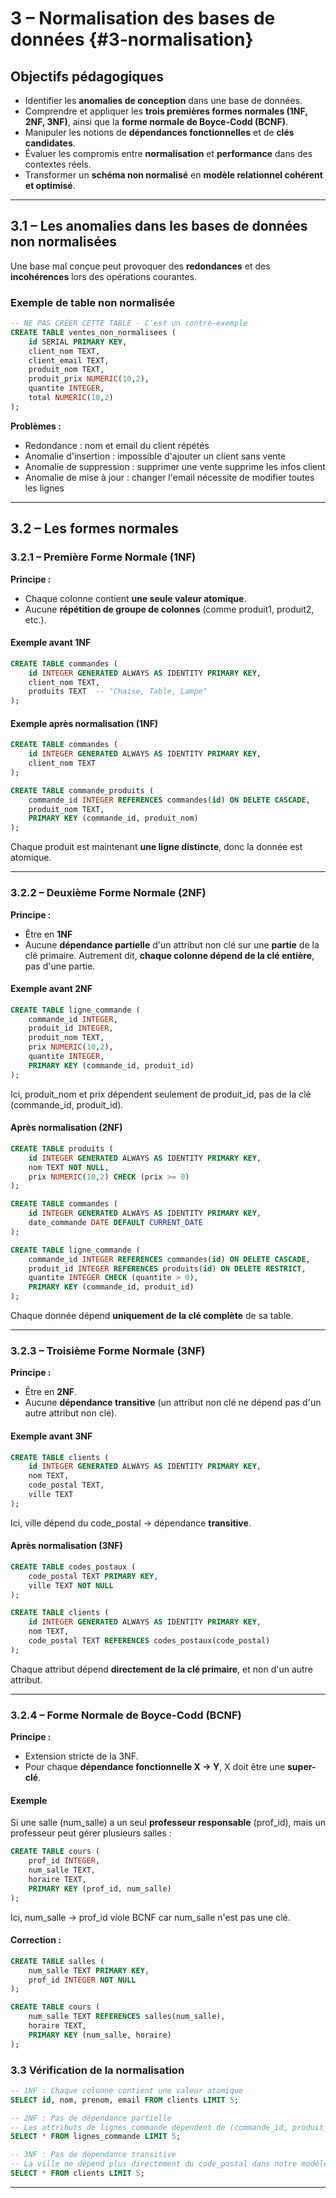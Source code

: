 # **3 – Normalisation des bases de données** {#3-normalisation}

## **Objectifs pédagogiques**

- Identifier les **anomalies de conception** dans une base de données.
- Comprendre et appliquer les **trois premières formes normales (1NF, 2NF, 3NF)**, ainsi que la **forme normale de Boyce-Codd (BCNF)**.
- Manipuler les notions de **dépendances fonctionnelles** et de **clés candidates**.
- Évaluer les compromis entre **normalisation** et **performance** dans des contextes réels.
- Transformer un **schéma non normalisé** en **modèle relationnel cohérent et optimisé**.

---
## **3.1 – Les anomalies dans les bases de données non normalisées**

Une base mal conçue peut provoquer des **redondances** et des **incohérences** lors des opérations courantes.

### **Exemple de table non normalisée**
```sql
-- NE PAS CRÉER CETTE TABLE - C'est un contre-exemple
CREATE TABLE ventes_non_normalisees (
    id SERIAL PRIMARY KEY,
    client_nom TEXT,
    client_email TEXT,
    produit_nom TEXT,
    produit_prix NUMERIC(10,2),
    quantite INTEGER,
    total NUMERIC(10,2)
);
```

**Problèmes :**
- Redondance : nom et email du client répétés
- Anomalie d'insertion : impossible d'ajouter un client sans vente
- Anomalie de suppression : supprimer une vente supprime les infos client
- Anomalie de mise à jour : changer l'email nécessite de modifier toutes les lignes


---
## **3.2 – Les formes normales**

### **3.2.1 – Première Forme Normale (1NF)**

**Principe :**
- Chaque colonne contient **une seule valeur atomique**.
- Aucune **répétition de groupe de colonnes** (comme produit1, produit2, etc.).
#### **Exemple avant 1NF**
```sql
CREATE TABLE commandes (
    id INTEGER GENERATED ALWAYS AS IDENTITY PRIMARY KEY,
    client_nom TEXT,
    produits TEXT  -- "Chaise, Table, Lampe"
);
```

#### **Exemple après normalisation (1NF)**
```sql
CREATE TABLE commandes (
    id INTEGER GENERATED ALWAYS AS IDENTITY PRIMARY KEY,
    client_nom TEXT
);

CREATE TABLE commande_produits (
    commande_id INTEGER REFERENCES commandes(id) ON DELETE CASCADE,
    produit_nom TEXT,
    PRIMARY KEY (commande_id, produit_nom)
);
```

Chaque produit est maintenant **une ligne distincte**, donc la donnée est atomique.

---
### **3.2.2 – Deuxième Forme Normale (2NF)**

**Principe :**
- Être en **1NF**
- Aucune **dépendance partielle** d'un attribut non clé sur une **partie** de la clé primaire.
  Autrement dit, **chaque colonne dépend de la clé entière**, pas d'une partie.
#### **Exemple avant 2NF**

```sql
CREATE TABLE ligne_commande (
    commande_id INTEGER,
    produit_id INTEGER,
    produit_nom TEXT,
    prix NUMERIC(10,2),
    quantite INTEGER,
    PRIMARY KEY (commande_id, produit_id)
);
```

Ici, produit_nom et prix dépendent seulement de produit_id, pas de la clé (commande_id, produit_id).
#### **Après normalisation (2NF)**

```sql
CREATE TABLE produits (
    id INTEGER GENERATED ALWAYS AS IDENTITY PRIMARY KEY,
    nom TEXT NOT NULL,
    prix NUMERIC(10,2) CHECK (prix >= 0)
);

CREATE TABLE commandes (
    id INTEGER GENERATED ALWAYS AS IDENTITY PRIMARY KEY,
    date_commande DATE DEFAULT CURRENT_DATE
);

CREATE TABLE ligne_commande (
    commande_id INTEGER REFERENCES commandes(id) ON DELETE CASCADE,
    produit_id INTEGER REFERENCES produits(id) ON DELETE RESTRICT,
    quantite INTEGER CHECK (quantite > 0),
    PRIMARY KEY (commande_id, produit_id)
);
```

Chaque donnée dépend **uniquement de la clé complète** de sa table.

---
### **3.2.3 – Troisième Forme Normale (3NF)**

**Principe :**
- Être en **2NF**.
- Aucune **dépendance transitive** (un attribut non clé ne dépend pas d'un autre attribut non clé).
#### **Exemple avant 3NF**
```sql
CREATE TABLE clients (
    id INTEGER GENERATED ALWAYS AS IDENTITY PRIMARY KEY,
    nom TEXT,
    code_postal TEXT,
    ville TEXT
);
```
Ici, ville dépend du code_postal → dépendance **transitive**.
#### **Après normalisation (3NF)**
```sql
CREATE TABLE codes_postaux (
    code_postal TEXT PRIMARY KEY,
    ville TEXT NOT NULL
);

CREATE TABLE clients (
    id INTEGER GENERATED ALWAYS AS IDENTITY PRIMARY KEY,
    nom TEXT,
    code_postal TEXT REFERENCES codes_postaux(code_postal)
);
```
Chaque attribut dépend **directement de la clé primaire**, et non d'un autre attribut.

---
### **3.2.4 – Forme Normale de Boyce-Codd (BCNF)**

**Principe :**
- Extension stricte de la 3NF.
- Pour chaque **dépendance fonctionnelle X → Y**, X doit être une **super-clé**.
#### **Exemple**
Si une salle (num_salle) a un seul **professeur responsable** (prof_id), mais un professeur peut gérer plusieurs salles :

```sql
CREATE TABLE cours (
    prof_id INTEGER,
    num_salle TEXT,
    horaire TEXT,
    PRIMARY KEY (prof_id, num_salle)
);
```
Ici, num_salle → prof_id viole BCNF car num_salle n'est pas une clé.
#### **Correction :**
```sql
CREATE TABLE salles (
    num_salle TEXT PRIMARY KEY,
    prof_id INTEGER NOT NULL
);

CREATE TABLE cours (
    num_salle TEXT REFERENCES salles(num_salle),
    horaire TEXT,
    PRIMARY KEY (num_salle, horaire)
);
```


### 3.3 Vérification de la normalisation

```sql
-- 1NF : Chaque colonne contient une valeur atomique
SELECT id, nom, prenom, email FROM clients LIMIT 5;

-- 2NF : Pas de dépendance partielle
-- Les attributs de lignes_commande dépendent de (commande_id, produit_id)
SELECT * FROM lignes_commande LIMIT 5;

-- 3NF : Pas de dépendance transitive
-- La ville ne dépend plus directement du code_postal dans notre modèle
SELECT * FROM clients LIMIT 5;
```


---
